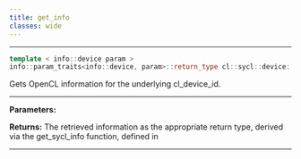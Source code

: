 ```yaml
---
title: get_info
classes: wide
---
```



---

```cpp
template < info::device param >
info::param_traits<info::device, param>::return_type cl::sycl::device::get_info() const
```


Gets OpenCL information for the underlying cl_device_id. 


---
**Parameters:**

**Returns:** The retrieved information as the appropriate return type, derived via the get_sycl_info function, defined in 

---
